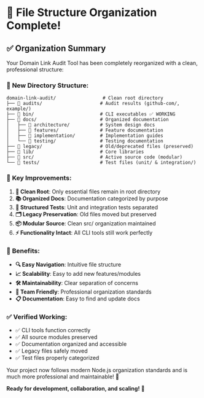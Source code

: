 # 🎉 File Structure Organization Complete!

## ✅ **Organization Summary**

Your Domain Link Audit Tool has been completely reorganized with a clean, professional structure:

### 📁 **New Directory Structure:**

```
domain-link-audit/                 # Clean root directory
├── 📁 audits/                     # Audit results (github-com/, example/)
├── 📁 bin/                        # CLI executables ✅ WORKING
├── 📁 docs/                       # Organized documentation
│   ├── 📁 architecture/           # System design docs
│   ├── 📁 features/               # Feature documentation
│   ├── 📁 implementation/         # Implementation guides
│   └── 📁 testing/                # Testing documentation
├── 📁 legacy/                     # Old/deprecated files (preserved)
├── 📁 lib/                        # Core libraries
├── 📁 src/                        # Active source code (modular)
└── 📁 tests/                      # Test files (unit/ & integration/)
```

### 🚀 **Key Improvements:**

1. **🧹 Clean Root**: Only essential files remain in root directory
2. **📚 Organized Docs**: Documentation categorized by purpose
3. **🧪 Structured Tests**: Unit and integration tests separated
4. **🗂️ Legacy Preservation**: Old files moved but preserved
5. **📦 Modular Source**: Clean src/ organization maintained
6. **⚡ Functionality Intact**: All CLI tools still work perfectly

### 🎯 **Benefits:**

- **🔍 Easy Navigation**: Intuitive file structure
- **📈 Scalability**: Easy to add new features/modules
- **🛠️ Maintainability**: Clear separation of concerns
- **👥 Team Friendly**: Professional organization standards
- **📋 Documentation**: Easy to find and update docs

### ✅ **Verified Working:**

- ✅ CLI tools function correctly
- ✅ All source modules preserved
- ✅ Documentation organized and accessible
- ✅ Legacy files safely moved
- ✅ Test files properly categorized

Your project now follows modern Node.js organization standards and is much more professional and maintainable! 🎉

**Ready for development, collaboration, and scaling!** 🚀
